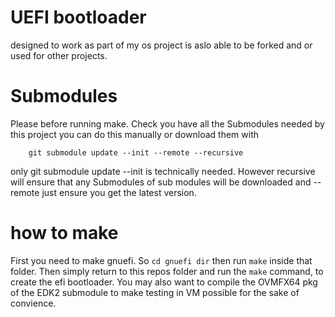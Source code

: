# UEFI bootloader
designed to work as part of my os project is aslo able to be forked and or used for other projects.

# Submodules 
Please before running make. Check you have all the Submodules needed by this project you can do this manually or download them with 
```
    git submodule update --init --remote --recursive
```
only git submodule update --init is technically needed. However recursive will ensure that any Submodules of sub modules will be downloaded and --remote just ensure you get the latest version.

# how to make 
First you need to make gnuefi. So `cd gnuefi dir` then run `make` inside that folder. Then simply return to this repos folder and run the `make` command, to create the efi bootloader. You may also want to compile the OVMFX64 pkg of the EDK2 submodule to make testing in VM possible for the sake of convience.
